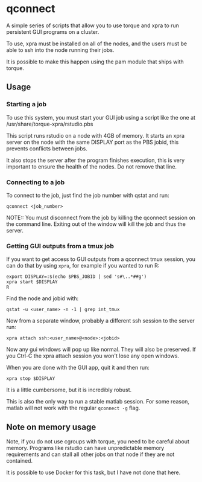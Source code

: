 qconnect
========
A simple series of scripts that allow you to use
torque and xpra to run persistent GUI programs on 
a cluster.

To use, xpra must be installed on all of the nodes, 
and the users must be able to ssh into the node running
their jobs.

It is possible to make this happen using the pam module
that ships with torque.

Usage
-----

### Starting a job
To use this system, you must start your GUI job using a 
script like the one at /usr/share/torque-xpra/rstudio.pbs

This script runs rstudio on a node with 4GB of memory. It 
starts an xpra server on the node with the same DISPLAY port
as the PBS jobid, this prevents conflicts between jobs.

It also stops the server after the program finishes execution,
this is very important to ensure the health of the nodes. Do
not remove that line.

### Connecting to a job
To connect to the job, just find the job number with qstat 
and run:

    qconnect <job_number>

NOTE:: You must disconnect from the job by killing the 
qconnect session on the command line. Exiting out of the 
window will kill the job and thus the server.

### Getting GUI outputs from a tmux job
If you want to get access to GUI outputs from a qconnect 
tmux session, you can do that by using ``xpra``, for example 
if you wanted to run R:

    export DISPLAY=:$(echo $PBS_JOBID | sed 's#\..*##g')
    xpra start $DISPLAY
    R

Find the node and jobid with:

    qstat -u <user_name> -n -1 | grep int_tmux

Now from a separate window, probably a different ssh session 
to the server run: 

    xpra attach ssh:<user_name>@<node>:<jobid>

Now any gui windows will pop up like normal. They will also be 
preserved. If you Ctrl-C the xpra attach session you won't 
lose any open windows.

When you are done with the GUI app, quit it and then run:

    xpra stop $DISPLAY

It is a little cumbersome, but it is incredibly robust.

This is also the only way to run a stable matlab session. For 
some reason, matlab will not work with the regular ``qconnect -g`` 
flag.


Note on memory usage
--------------------
Note, if you do not use cgroups with torque, you need to be 
careful about memory. Programs like rstudio can have unpredictable 
memory requirements and can stall all other jobs on that node 
if they are not contained.

It is possible to use Docker for this task, but I have not
done that here.

